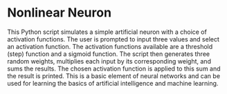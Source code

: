 # Nonlinear Neuron

This Python script simulates a simple artificial neuron with a choice of activation functions. The user is prompted to input three values and select an activation function. The activation functions available are a threshold (step) function and a sigmoid function. The script then generates three random weights, multiplies each input by its corresponding weight, and sums the results. The chosen activation function is applied to this sum and the result is printed. This is a basic element of neural networks and can be used for learning the basics of artificial intelligence and machine learning.
